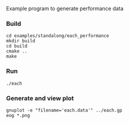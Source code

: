 Example program to generate performance data

### Build

    cd examples/standalong/each_performance
    mkdir build
    cd build
    cmake ..
    make

### Run

    ./each

### Generate and view plot

    gnuplot -e "filename='each.data'" ../each.gp
    eog *.png
